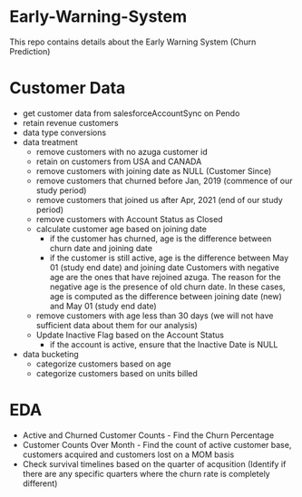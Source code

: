 # Early-Warning-System
This repo contains details about the Early Warning System (Churn Prediction)

# Customer Data 

- get customer data from salesforceAccountSync on Pendo
- retain revenue customers
- data type conversions
- data treatment 
  - remove customers with no azuga customer id
  - retain on customers from USA and CANADA
  - remove customers with joining date as NULL (Customer Since)
  - remove customers that churned before Jan, 2019 (commence of our study period)
  - remove customers that joined us after Apr, 2021 (end of our study period)
  - remove customers with Account Status as Closed 
  - calculate customer age based on joining date
    * if the customer has churned, age is the difference between churn date and joining date
    * if the customer is still active, age is the difference between May 01 (study end date) and joining date
  Customers with negative age are the ones that have rejoined azuga. The reason for the negative age is the presence of old churn   date. In these cases, age is computed as the difference between joining date (new) and May 01 (study end date)
  - remove customers with age less than 30 days (we will not have sufficient data about them for our analysis)
  - Update Inactive Flag based on the Account Status
    * if the account is active, ensure that the Inactive Date is NULL
- data bucketing
  - categorize customers based on age
  - categorize customers based on units billed
  
# EDA

- Active and Churned Customer Counts - Find the Churn Percentage
- Customer Counts Over Month - Find the count of active customer base, customers acquired and customers lost on a MOM basis
- Check survival timelines based on the quarter of acqusition (Identify if there are any specific quarters where the churn rate    is completely different)


